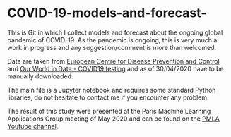 # COVID-19-models-and-forecast-

This is Git in which I collect models and forecast about the ongoing global pandemic of COVID-19.
As the pandemic is ongoing, this is very much a work in progress and any suggestion/comment is more than welcomed.

Data are taken from [European Centre for Disease Prevention and Control](https://www.ecdc.europa.eu/en/publications-data/download-todays-data-geographic-distribution-covid-19-cases-worldwide
) and [Our World in Data - COVID19 testing](https://ourworldindata.org/covid-testing) and as of 30/04/2020 have to be manually downloaded.

The main file is a Jupyter notebook and requires some standard Python libraries, do not hesitate to contact me 
if you encounter any problem.

The result of this study were presented at the Paris Machine Learning Applications Group meeting of May 2020 and can be found on the [PMLA Youtube channel](https://www.youtube.com/watch?v=9S8BpvpS_xE&t=1737s).
